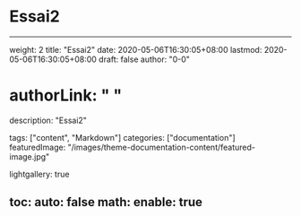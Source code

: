# Essai2

---
weight: 2
title: "Essai2"
date: 2020-05-06T16:30:05+08:00
lastmod: 2020-05-06T16:30:05+08:00
draft: false
author: "0-0"
# authorLink: " "
description: "Essai2"

tags: ["content", "Markdown"]
categories: ["documentation"]
featuredImage: "/images/theme-documentation-content/featured-image.jpg"

lightgallery: true

toc:
  auto: false
math:
  enable: true
---

